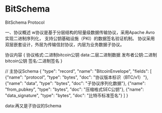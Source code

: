 # BitSchema
BitSchema Protocol

一、协议概述
w协议是基于分层结构的轻量级数据传输协议，采用Apache Avro实现二进制序列化，
支持公钥基础设施（PKI）的数据签名验证机制。
协议采用双层嵌套设计，外层为传输信封协议，内层为业务数据子协议。

协议内容
{
协议格式:二进制bitcoin公钥
data:二层二进制数据
发布者公钥:二进制bitcoin公钥
签名:二进制签名
}

// 主协议Schema
{
  "type": "record",
  "name": "BitcoinEnvelope",
  "fields": [
    {"name": "protocol", "type": "bytes",  "doc": "协议版本标识（BTC/v1）"},
    {"name": "data",            "type": "bytes",   "doc": "子协议序列化数据"},
    {"name": "from_pubkey",   "type": "bytes",   "doc": "压缩格式SEC公钥"},
    {"name": "data_signature",   "type": "bytes",   "doc": "比特币标准签名"}
  ]
}

data:再又是子协议的Schema
